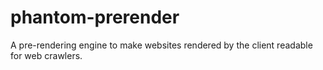 # phantom-prerender
A pre-rendering engine to make websites rendered by the client readable for web crawlers. 
